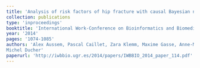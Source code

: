 ```yaml
---
title: 'Analysis of risk factors of hip fracture with causal Bayesian networks'
collection: publications
type: 'inproceedings'
booktitle: 'International Work-Conference on Bioinformatics and Biomedical Engineering (IWBBIO)'
year: '2014'
pages: '1074-1085'
authors: 'Alex Aussem, Pascal Caillet, Zara Klemm, Maxime Gasse, Anne-Marie Schott and
Michel Ducher'
paperurl: 'http://iwbbio.ugr.es/2014/papers/IWBBIO_2014_paper_114.pdf'
---
```


